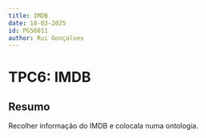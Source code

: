 ```yaml
---
title: IMDB
date: 18-03-2025
id: PG56011
author: Rui Gonçalves
---
```


# TPC6: IMDB

## Resumo

Recolher informação do IMDB e colocala numa ontologia.
